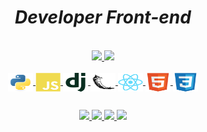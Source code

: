 <div align="center"><i><h1> Developer Front-end </h1></i></div>
<br>

<div align="center">
  <a href="https://github.com/JAndersonArruda">
  <img height="150px" src="https://github-readme-stats.vercel.app/api?username=JAndersonArruda&show_icons=true&theme=nightowl&include_all_commits=true&count_private_and_public=true"> 
  <img height="150px" src="https://github-readme-stats.vercel.app/api/top-langs/?username=JAndersonArruda&layout=compact&langs_count=6&theme=nightowl"> 
</div> 

<div align='center' style="display: inline_block"><br>
  <img align="center" alt="Ander_Python" height="30" width="40" src="https://raw.githubusercontent.com/devicons/devicon/master/icons/python/python-original.svg">
  <img align="center" alt="Ander_JS" height="30" width="40" src="https://raw.githubusercontent.com/devicons/devicon/master/icons/javascript/javascript-plain.svg">
  <img align="center" alt="Ander_Django" height="30" width="40" src="https://raw.githubusercontent.com/devicons/devicon/master/icons/django/django-plain.svg">
  <img align="center" alt="Ander_CSS" height="30" width="40" src="https://raw.githubusercontent.com/devicons/devicon/master/icons/flask/flask-original.svg">
  <img align="center" alt="Ander_React" height="30" width="40" src="https://raw.githubusercontent.com/devicons/devicon/master/icons/react/react-original.svg"> 
  <img align="center" alt="Ander_HTML" height="30" width="40" src="https://raw.githubusercontent.com/devicons/devicon/master/icons/html5/html5-original.svg"> 
  <img align="center" alt="Ander_CSS" height="30" width="40" src="https://raw.githubusercontent.com/devicons/devicon/master/icons/css3/css3-original.svg">
</div>
  
## 
<div align='center'>
  <a href="https://www.instagram.com/jose_arruda__/" target="_blank">
    <img src="https://img.shields.io/badge/-Instagram-%23E4405F?style=for-the-badge&logo=instagram&logoColor=white">
  </a>
  <a href="ferrazarrudaanderson@gmail.com" target="_blank">
    <img src="https://img.shields.io/badge/-Gmail-%23333?style=for-the-badge&logo=gmail&logoColor=white">
  </a> 
  <a href="https://www.linkedin.com/in/anderson-arruda-276677244" target="_blank">
    <img src="https://img.shields.io/badge/-LinkedIn-%230077B5?style=for-the-badge&logo=linkedin&logoColor=white">
  </a>
  <a href="https://youtube.com/channel/UCtnXnDOE-HnuF7d3uo1nh2w" target="_blank">
    <img src="https://img.shields.io/badge/YouTube-FF0000?style=for-the-badge&logo=youtube&logoColor=white">
  </a>
</div>
<br>
